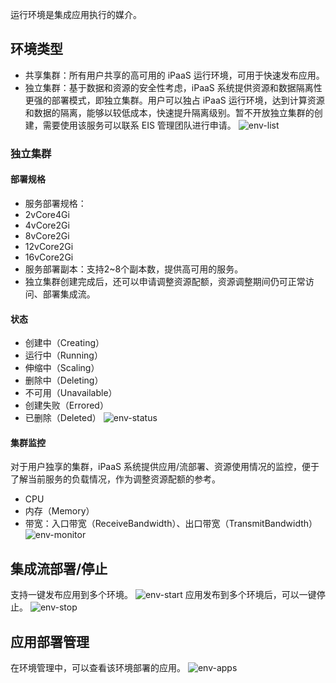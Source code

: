 运行环境是集成应用执行的媒介。

## 环境类型
- 共享集群：所有用户共享的高可用的 iPaaS 运行环境，可用于快速发布应用。
- 独立集群：基于数据和资源的安全性考虑，iPaaS 系统提供资源和数据隔离性更强的部署模式，即独立集群。用户可以独占 iPaaS 运行环境，达到计算资源和数据的隔离，能够以较低成本，快速提升隔离级别。暂不开放独立集群的创建，需要使用该服务可以联系 EIS 管理团队进行申请。
![env-list](https://main.qcloudimg.com/raw/c352ba9c78214d0ed7356da421d7127a.png)

### 独立集群

#### 部署规格
- 服务部署规格：
 - 2vCore4Gi
 - 4vCore2Gi
 - 8vCore2Gi
 - 12vCore2Gi
 - 16vCore2Gi
- 服务部署副本：支持2~8个副本数，提供高可用的服务。
- 独立集群创建完成后，还可以申请调整资源配额，资源调整期间仍可正常访问、部署集成流。

#### 状态
- 创建中（Creating）
- 运行中（Running）
- 伸缩中（Scaling）
- 删除中（Deleting）
- 不可用（Unavailable）
- 创建失败（Errored）
- 已删除（Deleted）
![env-status](https://main.qcloudimg.com/raw/47af0c9711341d4e342d8b27b38bfd02.jpeg)

#### 集群监控
对于用户独享的集群，iPaaS 系统提供应用/流部署、资源使用情况的监控，便于了解当前服务的负载情况，作为调整资源配额的参考。
- CPU
- 内存（Memory）
- 带宽：入口带宽（ReceiveBandwidth）、出口带宽（TransmitBandwidth）
![env-monitor](https://main.qcloudimg.com/raw/fe3912d6fee6e3841b4d81340dd52e94.png)

## 集成流部署/停止
支持一键发布应用到多个环境。
![env-start](https://main.qcloudimg.com/raw/66f4d15a73f1fa9b2c98a5c2f75b8d68.png)
应用发布到多个环境后，可以一键停止。
![env-stop](https://main.qcloudimg.com/raw/c170c96ece946cc58842b8e3e68842d0.png)

## 应用部署管理
在环境管理中，可以查看该环境部署的应用。
![env-apps](https://main.qcloudimg.com/raw/44340dad006c061e5053bde2fc67fb73.png)

